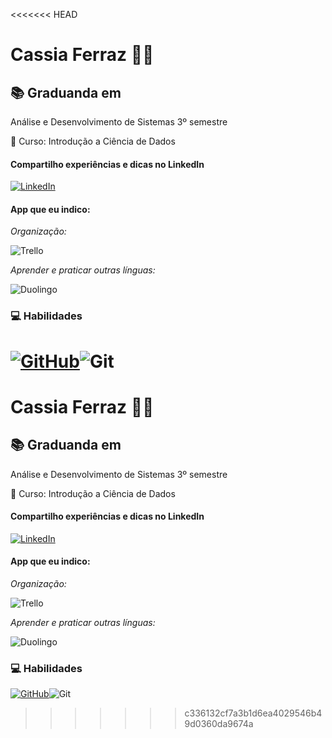 <<<<<<< HEAD

# Cassia Ferraz 👩🏽

## 📚 Graduanda em 
 Análise e Desenvolvimento de Sistemas 3º semestre

 📒 Curso: Introdução a Ciência de Dados 


#### Compartilho experiências e dicas no LinkedIn   

[![LinkedIn](https://img.shields.io/badge/LinkedIn-0077B5?style=for-the-badge&logo=linkedin&logoColor=white)](https://www.linkedin.com/in/cassia-ferraz-90b8a219b/)



####  App que eu indico:
_Organização:_ 

![Trello](https://img.shields.io/badge/Trello-%23026AA7.svg?style=for-the-badge&logo=Trello&logoColor=white) 

_Aprender e praticar outras línguas:_

![Duolingo](https://img.shields.io/badge/Duolingo-%234DC730.svg?style=for-the-badge&logo=Duolingo&logoColor=white)



### 💻 Habilidades
[![GitHub](https://img.shields.io/badge/GitHub-100000?style=for-the-badge&logo=github&logoColor=white)](https://github.com/cassiaferraz)![Git](https://img.shields.io/badge/GIT-E44C30?style=for-the-badge&logo=git&logoColor=white)
=======

# Cassia Ferraz 👩🏽

## 📚 Graduanda em 
 Análise e Desenvolvimento de Sistemas 3º semestre

 📒 Curso: Introdução a Ciência de Dados 


#### Compartilho experiências e dicas no LinkedIn   

[![LinkedIn](https://img.shields.io/badge/LinkedIn-0077B5?style=for-the-badge&logo=linkedin&logoColor=white)](https://www.linkedin.com/in/cassia-ferraz-90b8a219b/)



####  App que eu indico:
_Organização:_ 

![Trello](https://img.shields.io/badge/Trello-%23026AA7.svg?style=for-the-badge&logo=Trello&logoColor=white) 

_Aprender e praticar outras línguas:_

![Duolingo](https://img.shields.io/badge/Duolingo-%234DC730.svg?style=for-the-badge&logo=Duolingo&logoColor=white)



### 💻 Habilidades
[![GitHub](https://img.shields.io/badge/GitHub-100000?style=for-the-badge&logo=github&logoColor=white)](https://github.com/cassiaferraz)![Git](https://img.shields.io/badge/GIT-E44C30?style=for-the-badge&logo=git&logoColor=white)
>>>>>>> c336132cf7a3b1d6ea4029546b49d0360da9674a
